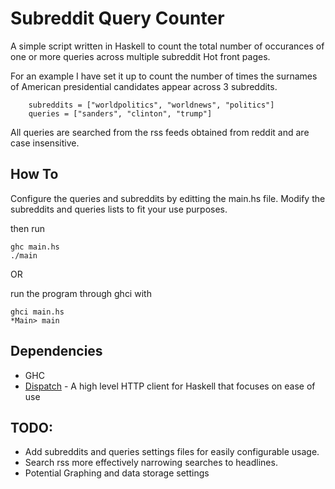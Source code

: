 # Subreddit Query Counter

A simple script written in Haskell to count the total number of occurances of one or more queries across multiple subreddit Hot front pages.

For an example I have set it up to count the number of times the surnames of American presidential candidates appear across 3 subreddits.

```
	subreddits = ["worldpolitics", "worldnews", "politics"]
	queries = ["sanders", "clinton", "trump"]
```

All queries are searched from the rss feeds obtained from reddit and are case insensitive.

## How To
Configure the queries and subreddits by editting the main.hs file. Modify the subreddits and queries lists to fit your use purposes.

then run
```
ghc main.hs
./main
```

OR  

run the program through ghci with
```
ghci main.hs
*Main> main
```

## Dependencies
- GHC
- [Dispatch](https://github.com/owainlewis/http-dispatch) - A high level HTTP client for Haskell that focuses on ease of use

## TODO: 
- Add subreddits and queries settings files for easily configurable usage.
- Search rss more effectively narrowing searches to headlines.
- Potential Graphing and data storage settings
